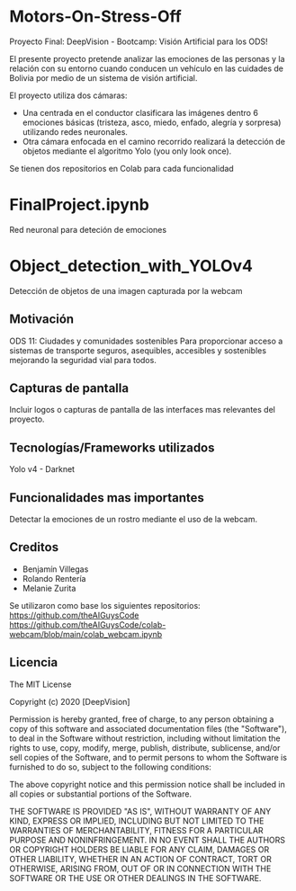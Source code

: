 # Motors-On-Stress-Off
Proyecto Final: DeepVision - Bootcamp: Visión Artificial para los ODS!

El presente proyecto pretende analizar las emociones de las personas y la relación con su entorno cuando conducen un vehículo en las cuidades de Bolivia por medio de un sistema de visión artificial. 

El proyecto utiliza dos cámaras: 
- Una centrada en el conductor clasificara las imágenes dentro 6 emociones básicas (tristeza, asco, miedo, enfado, alegría y sorpresa) utilizando redes neuronales.
- Otra cámara enfocada en el camino recorrido realizará la detección de objetos mediante el algoritmo Yolo (you only look once).

Se tienen dos repositorios en Colab para cada funcionalidad 

# FinalProject.ipynb
Red neuronal para deteción de emociones
# Object_detection_with_YOLOv4
Detección de objetos de una imagen capturada por la webcam

## Motivación
ODS 11: Ciudades y comunidades sostenibles
Para proporcionar acceso a sistemas de transporte seguros, asequibles, accesibles y sostenibles mejorando la seguridad vial para todos.

## Capturas de pantalla
Incluir logos o capturas de pantalla de las interfaces mas relevantes del proyecto.

## Tecnologías/Frameworks utilizados
Yolo v4 - Darknet 

## Funcionalidades mas importantes
Detectar la emociones de un rostro mediante el uso de la webcam.

## Creditos
- Benjamín Villegas
- Rolando Rentería 
- Melanie Zurita 

Se utilizaron como base los siguientes repositorios:
https://github.com/theAIGuysCode
https://github.com/theAIGuysCode/colab-webcam/blob/main/colab_webcam.ipynb

## Licencia

The MIT License

Copyright (c) 2020 [DeepVision]

Permission is hereby granted, free of charge, to any person obtaining a copy
of this software and associated documentation files (the "Software"), to deal
in the Software without restriction, including without limitation the rights
to use, copy, modify, merge, publish, distribute, sublicense, and/or sell
copies of the Software, and to permit persons to whom the Software is
furnished to do so, subject to the following conditions:

The above copyright notice and this permission notice shall be included in
all copies or substantial portions of the Software.

THE SOFTWARE IS PROVIDED "AS IS", WITHOUT WARRANTY OF ANY KIND, EXPRESS OR
IMPLIED, INCLUDING BUT NOT LIMITED TO THE WARRANTIES OF MERCHANTABILITY,
FITNESS FOR A PARTICULAR PURPOSE AND NONINFRINGEMENT. IN NO EVENT SHALL THE
AUTHORS OR COPYRIGHT HOLDERS BE LIABLE FOR ANY CLAIM, DAMAGES OR OTHER
LIABILITY, WHETHER IN AN ACTION OF CONTRACT, TORT OR OTHERWISE, ARISING FROM,
OUT OF OR IN CONNECTION WITH THE SOFTWARE OR THE USE OR OTHER DEALINGS IN
THE SOFTWARE.
